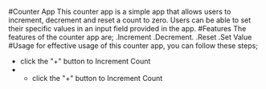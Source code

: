 
#Counter App
This counter app is a simple app that allows users to increment, decrement and reset a count to zero. Users can be able to set their specific values in an input field provided in the app.
#Features
The features of the counter app are;
.Increment
.Decrement.
.Reset
.Set Value
#Usage
for effective usage of this counter app, you can follow these steps;
- click the "+" button to Increment Count
-  - click the "+" button to Increment Count

